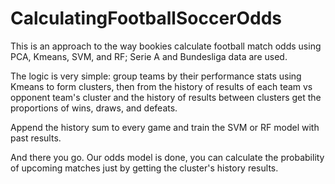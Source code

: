 # CalculatingFootballSoccerOdds
This is an approach to the way bookies calculate football match odds using PCA, Kmeans, SVM, and RF; Serie A and Bundesliga data are used.

The logic is very simple: group teams by their performance stats using Kmeans to form clusters, then from the history of results of each team vs opponent team's cluster and the history of results between clusters get the proportions of wins, draws, and defeats.

Append the history sum to every game and train the SVM or RF model with past results.

And there you go. Our odds model is done, you can calculate the probability of upcoming matches just by getting the cluster's history results.
